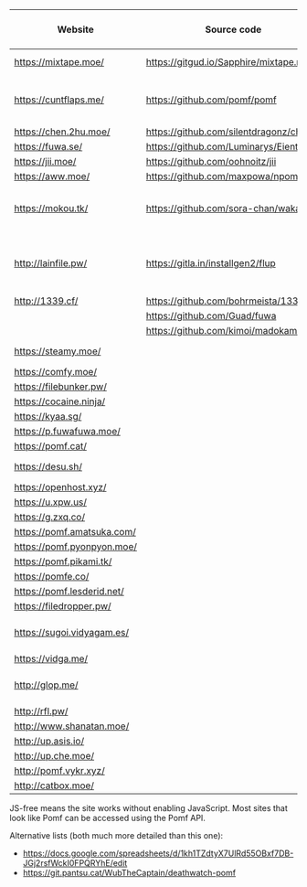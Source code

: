  Website                | Source code                             | Size limit (MiB) | Notes
------------------------|-----------------------------------------|------------------|-------
<https://mixtape.moe/>  | <https://gitgud.io/Sapphire/mixtape.moe> | 100             | Paste, voice
<https://cuntflaps.me/> | <https://github.com/pomf/pomf>          | 500              | UserCP, Paste, SFW Option
<https://chen.2hu.moe/> | <https://github.com/silentdragonz/chen> | 50               |
<https://fuwa.se/>      | <https://github.com/Luminarys/Eientei>  | 32               |
<https://jii.moe/>      | <https://github.com/oohnoitz/jii>       | 150              | JS-free
<https://aww.moe/>      | <https://github.com/maxpowa/npomf>      | 100              | Paste
<https://mokou.tk/>     | <https://github.com/sora-chan/wakaba>   | 128              | Currently down, JS-free, paste
<http://lainfile.pw/>   | <https://gitla.in/installgen2/flup>     | 8                | Public uploads, JS-free, original filenames
<http://1339.cf/>       | <https://github.com/bohrmeista/1338>    | 100              |
                        | <https://github.com/Guad/fuwa>          |                  | JS-free
                        | <https://github.com/kimoi/madokami.com> |                  |
<https://steamy.moe/>   |                                         | 512              | Nice colors
<https://comfy.moe/>    |                                         | 512              |
<https://filebunker.pw/> |                                        | 100              |
<https://cocaine.ninja/> |                                        | 32               | JS-free
<https://kyaa.sg/>      |                                         | 100              | JS-free
<https://p.fuwafuwa.moe/> |                                       | 50               |
<https://pomf.cat/>     |                                         | 75               |
<https://desu.sh/>      |                                         | 512              | Rude, JS-free
<https://openhost.xyz/> |                                         | 1024             |
<https://u.xpw.us/>     |                                         | 100              | Paste
<https://g.zxq.co/>     |                                         | 80               |
<https://pomf.amatsuka.com/> |                                    | 500              |
<https://pomf.pyonpyon.moe/> |                                    | 50               |
<https://pomf.pikami.tk/> |                                       | 50               | Paste
<https://pomfe.co/>     |                                         | 100              |
<https://pomf.lesderid.net/> |                                    | 50               |
<https://filedropper.pw/> |                                       | 75               |
<https://sugoi.vidyagam.es/> |                                    | 50               | Nice colors, paste
<https://vidga.me/>     |                                         | 100              | JS-free
<http://glop.me/>       |                                         | 10               | Uses [IPFS][0], paste
<http://rfl.pw/>        |                                         | 250              |
<http://www.shanatan.moe/> |                                      | 50               |
<http://up.asis.io/>    |                                         | 50               |
<http://up.che.moe/>    |                                         | 50               |
<http://pomf.vykr.xyz/> |                                         | 256              | JS-free
<http://catbox.moe/>    |                                         | 200              | JS-free

JS-free means the site works without enabling JavaScript. Most sites that look like Pomf can be accessed
using the Pomf API.

Alternative lists (both much more detailed than this one):
 - <https://docs.google.com/spreadsheets/d/1kh1TZdtyX7UlRd55OBxf7DB-JGj2rsfWckI0FPQRYhE/edit>
 - <https://git.pantsu.cat/WubTheCaptain/deathwatch-pomf>

[0]: http://ipfs.io/
